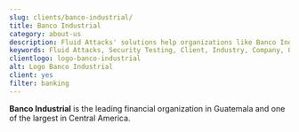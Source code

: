 ```yaml
---
slug: clients/banco-industrial/
title: Banco Industrial
category: about-us
description: Fluid Attacks' solutions help organizations like Banco Industrial to identify security vulnerabilities in their systems and manage their attack surfaces.
keywords: Fluid Attacks, Security Testing, Client, Industry, Company, Organization, Pentesting, Ethical Hacking, Banco Industrial
clientlogo: logo-banco-industrial
alt: Logo Banco Industrial
client: yes
filter: banking
---
```


**Banco Industrial** is the leading financial organization in Guatemala
and one of the largest in Central America.
